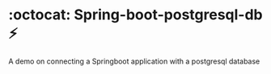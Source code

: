 # :octocat: Spring-boot-postgresql-db :zap:
A demo on connecting a Springboot application with a postgresql database
